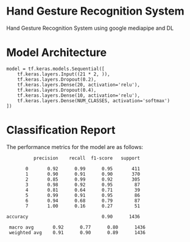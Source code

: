 # Hand Gesture Recognition System
Hand Gesture Recognition System using google mediapipe and DL

# Model Architecture 
```
model = tf.keras.models.Sequential([
    tf.keras.layers.Input((21 * 2, )),
    tf.keras.layers.Dropout(0.2),
    tf.keras.layers.Dense(20, activation='relu'),
    tf.keras.layers.Dropout(0.4),
    tf.keras.layers.Dense(10, activation='relu'),
    tf.keras.layers.Dense(NUM_CLASSES, activation='softmax')
])
```

# Classification Report

The performance metrics for the model are as follows:

              precision    recall  f1-score   support

           0       0.92      0.99      0.95       411
           1       0.90      0.91      0.90       370
           2       0.85      0.99      0.92       305
           3       0.98      0.92      0.95        87
           4       0.81      0.64      0.71        39
           5       0.99      0.91      0.95        86
           6       0.94      0.68      0.79        87
           7       1.00      0.16      0.27        51

    accuracy                           0.90      1436
```
 macro avg       0.92      0.77      0.80      1436 
 weighted avg    0.91      0.90      0.89      1436 

